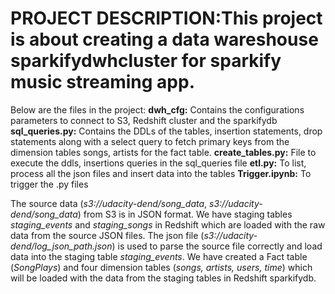 # PROJECT DESCRIPTION:This project is about creating a data wareshouse sparkifydwhcluster for sparkify music streaming app. 

Below are the files in the project:
**dwh_cfg:** Contains the configurations parameters to connect to S3,  Redshift cluster and the sparkifydb
**sql_queries.py:** Contains the DDLs of the tables, insertion statements, drop statements along with a select query to fetch primary keys from the dimension tables songs, artists for the fact table.
**create_tables.py:** File to execute the ddls, insertions queries in the sql_queries file
**etl.py:** To list, process all the json files and insert data into the tables
**Trigger.ipynb:** To trigger the .py files

The source data (_s3://udacity-dend/song_data_, _s3://udacity-dend/song_data_) from S3 is in JSON format. We have staging tables _staging_events_ and _staging_songs_ in Redshift which are loaded with the raw data from the source JSON files. The json file (_s3://udacity-dend/log_json_path.json_) is used to parse the source file correctly and load data into the staging table _staging_events_.
We have created a Fact table (_SongPlays_) and four dimension tables (_songs, artists, users, time_) which will be loaded with the data from the staging tables in Redshift sparkifydb.